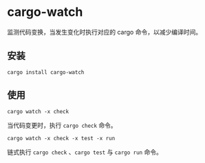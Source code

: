 # cargo-watch

监测代码变换，当发生变化时执行对应的 cargo 命令，以减少编译时间。

## 安装

```shell
cargo install cargo-watch
```

## 使用

```shell
cargo watch -x check
```

当代码变更时，执行 `cargo check` 命令。

```shell
cargo watch -x check -x test -x run
```

链式执行 `cargo check` 、`cargo test` 与 `cargo run` 命令。
